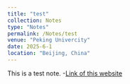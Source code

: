 ```yaml
---
title: "test"
collection: Notes
type: "Notes"
permalink: /Notes/test
venue: "Peking Univercity"
date: 2025-6-1
location: "Beijing, China"
---
```


This is a test note.
-[Link of this website](https://rainbow52after.github.io/)